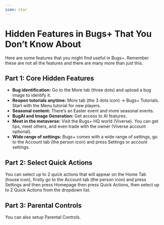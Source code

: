 ```yaml
---
icon: star
---
```


# Hidden Features in Bugs+ That You Don’t Know About

Here are some features that you might find useful in Bugs+. Remember these are not all the features and there are many more than just this.

## Part 1: Core Hidden Features

* **Bug identification:** Go to the More tab (three dots) and upload a bug image to identify it.
* **Reopen tutorials anytime:** More tab (the 3 dots icon) → Bugs+ Tutorials. Start with the Menu tutorial for new players.
* **Seasonal content:** There’s an Easter event and more seasonal events.
* **BugAI and Image Generation:** Get access to AI features.
* **Meet in the metaverse:** Visit the Bugs+ HQ world (Viverse). You can get tips, meet others, and even trade with the owner (Viverse account optional).
* **Wide range of settings:** Bugs+ comes with a wide range of settings, go to the Account tab (the person icon) and press Settings or account settings.

## Part 2: Select Quick Actions

You can select up to 2 quick actions that will appear on the Home Tab (house icon), firstly go to the Account tab (the person icon) and press Settings and then press Homepage then press Quick Actions, then select up to 2 Quick Actions from the dropdown list.

## Part 3: Parental Controls

You can also setup Parental Controls.
